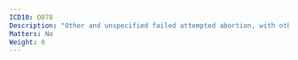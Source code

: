 ```yaml
---
ICD10: O078
Description: "Other and unspecified failed attempted abortion, with other and unspecified complications"
Matters: No
Weight: 0
---
```


